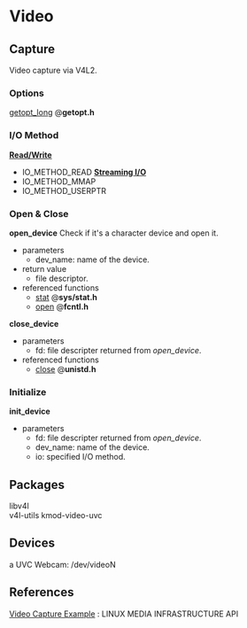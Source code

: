 # Video

## Capture
Video capture via V4L2.

### Options
[getopt_long](http://linux.die.net/man/3/getopt_long) @**getopt.h**

### I/O Method
**[Read/Write](http://linuxtv.org/downloads/v4l-dvb-apis/io.html#rw)**
* IO_METHOD_READ
**[Streaming I/O](http://linuxtv.org/downloads/v4l-dvb-apis/mmap.html)**
* IO_METHOD_MMAP
* IO_METHOD_USERPTR

### Open & Close
**open_device**
Check if it's a character device and open it.  
* parameters
  * dev_name: name of the device.
* return value
  * file descriptor.
* referenced functions
  * [stat](http://linux.die.net/man/2/stat) @**sys/stat.h**  
  * [open](http://linuxtv.org/downloads/v4l-dvb-apis/func-open.html) @**fcntl.h**

**close_device**
* parameters
  * fd: file descripter returned from _open_device_.
* referenced functions
  * [close](http://linuxtv.org/downloads/v4l-dvb-apis/func-close.html) @**unistd.h**  

### Initialize
**init_device**
* parameters
  * fd: file descripter returned from _open_device_.
  * dev_name: name of the device.
  * io: specified I/O method.

## Packages
libv4l  
v4l-utils
kmod-video-uvc

## Devices
a UVC Webcam: /dev/videoN

## References
[Video Capture Example](http://linuxtv.org/downloads/v4l-dvb-apis/capture-example.html)
: LINUX MEDIA INFRASTRUCTURE API